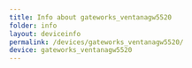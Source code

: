 ```yaml
---
title: Info about gateworks_ventanagw5520
folder: info
layout: deviceinfo
permalink: /devices/gateworks_ventanagw5520/
device: gateworks_ventanagw5520
---
```

